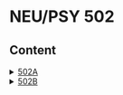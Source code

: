 # NEU/PSY 502

## Content

<details><summary><a href="content/502A/syllabus.md">502A</a></summary>
  <ul>
    <li><a href="content/502A/Class%201/index.html">1 Introduction and History</a></li>
    <li><a href="content/502A/Class%201/index.html">2 Perception and Constraint Satisfaction</a></li>
    <li><a href="content/502A/Class%203/index.html">3 Associative Learning and Topography</a></li>
  </ul>
</details>
<details><summary><a href="content/502B/intro.html">502B</a></summary>
  <ul>
    <li><a href="content/502B/Computation/intro.html">Computational Modelling</a></li>
    <li><a href="content/502B/Empirical/intro.html">Empirical</a></li>
  </ul>
</details>
